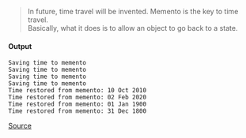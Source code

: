 > In future, time travel will be invented. Memento is the key to time travel.  
> Basically, what it does is to allow an object to go back to a state. 

#### Output
```
Saving time to memento
Saving time to memento
Saving time to memento
Saving time to memento
Time restored from memento: 10 Oct 2010
Time restored from memento: 02 Feb 2020
Time restored from memento: 01 Jan 1900
Time restored from memento: 31 Dec 1800
```

[Source](https://www.programcreek.com/2013/02/java-design-pattern-memento/)
